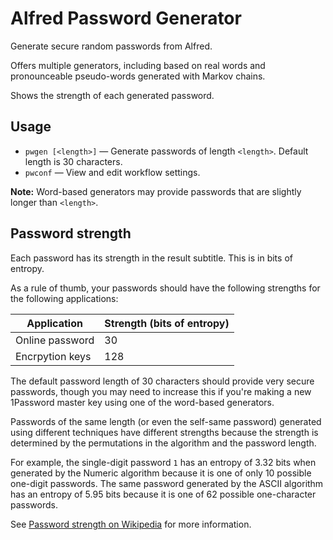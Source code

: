 
# Alfred Password Generator #

Generate secure random passwords from Alfred.

Offers multiple generators, including based on real words and pronounceable pseudo-words generated with Markov chains.

Shows the strength of each generated password.


## Usage ##

- `pwgen [<length>]` — Generate passwords of length `<length>`. Default length is 30 characters.
- `pwconf` — View and edit workflow settings.

**Note:** Word-based generators may provide passwords that are slightly longer than `<length>`.


## Password strength ##

Each password has its strength in the result subtitle. This is in bits of entropy.

As a rule of thumb, your passwords should have the following strengths for the following applications:

|   Application   | Strength (bits of entropy) |
|-----------------|----------------------------|
| Online password |                         30 |
| Encrpytion keys |                        128 |

The default password length of 30 characters should provide very secure passwords, though you may need to increase this if you're making a new 1Password master key using one of the word-based generators.

Passwords of the same length (or even the self-same password) generated using different techniques have different strengths because the strength is determined by the permutations in the algorithm and the password length.

For example, the single-digit password `1` has an entropy of 3.32 bits when generated by the Numeric algorithm because it is one of only 10 possible one-digit passwords. The same password generated by the ASCII algorithm has an entropy of 5.95 bits because it is one of 62 possible one-character passwords.

See [Password strength on Wikipedia](https://en.wikipedia.org/wiki/Password_strength#Random_passwords) for more information.
